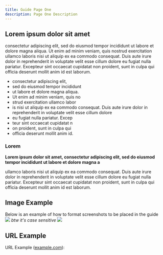 ```yaml
---
title: Guide Page One
description: Page One Description
---
```


## Lorem ipsum dolor sit amet

consectetur adipiscing elit, sed do eiusmod tempor incididunt ut labore et dolore magna aliqua. Ut enim ad minim veniam, quis nostrud exercitation ullamco laboris nisi ut aliquip ex ea commodo consequat. Duis aute irure dolor in reprehenderit in voluptate velit esse cillum dolore eu fugiat nulla pariatur. Excepteur sint occaecat cupidatat non proident, sunt in culpa qui officia deserunt mollit anim id est laborum.

- consectetur adipiscing elit,
- sed do eiusmod tempor incididunt
- ut labore et dolore magna aliqua.
- Ut enim ad minim veniam, quis no
- strud exercitation ullamco labor
- is nisi ut aliquip ex ea commodo consequat. Duis aute irure dolor in reprehenderit in voluptate velit esse cillum dolore
- eu fugiat nulla pariatur. Excep
- teur sint occaecat cupidatat n
- on proident, sunt in culpa qui
- officia deserunt mollit anim id.

### Lorem

**Lorem ipsum dolor sit amet, consectetur adipiscing elit, sed do eiusmod tempor incididunt ut labore et dolore magna a**

ullamco laboris nisi ut aliquip ex ea commodo consequat. Duis aute irure dolor in reprehenderit in voluptate velit esse cillum dolore eu fugiat nulla pariatur. Excepteur sint occaecat cupidatat non proident, sunt in culpa qui officia deserunt mollit anim id est laborum.

## Image Example

Below is an example of how to format screenshots to be placed in the guide
![](/formsg-gsheet-guide/screenshots/image-one.png)
*btw it's case sensitive*
![](/formsg-gsheet-guide/screenshots/Image-one.png)

## URL Example

URL Example ([example.com](https://example.com)):
